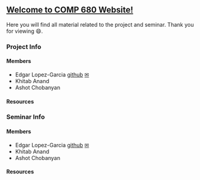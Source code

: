 ## [Welcome to COMP 680 Website!](https://elopezga.github.io/comp_680_website/)
Here you will find all material related to the project and seminar. Thank you for viewing 😄.

### Project Info
#### Members
- Edgar Lopez-Garcia [github](https://github.com/elopezga) [✉](edgar.lopezgarcia.266@my.csun.edu)
- Khitab Anand
- Ashot Chobanyan

#### Resources

### Seminar Info
#### Members
- Edgar Lopez-Garcia [github](https://github.com/elopezga) [✉](edgar.lopezgarcia.266@my.csun.edu)
- Khitab Anand
- Ashot Chobanyan

#### Resources